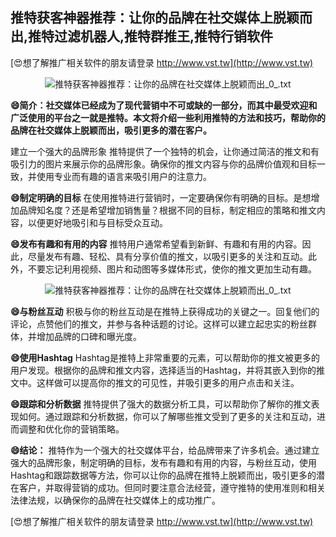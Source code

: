 ## **推特获客神器推荐：让你的品牌在社交媒体上脱颖而出,推特过滤机器人,推特群推王,推特行销软件**

[😍想了解推广相关软件的朋友请登录 http://www.vst.tw](http://www.vst.tw)

 <center><img src="https://vst.tw/MP4/tuiguang/png/3.png" alt="推特获客神器推荐：让你的品牌在社交媒体上脱颖而出_0_.txt"></center>

**😄简介：社交媒体已经成为了现代营销中不可或缺的一部分，而其中最受欢迎和广泛使用的平台之一就是推特。本文将介绍一些利用推特的方法和技巧，帮助你的品牌在社交媒体上脱颖而出，吸引更多的潜在客户。**

建立一个强大的品牌形象
推特提供了一个独特的机会，让你通过简洁的推文和有吸引力的图片来展示你的品牌形象。确保你的推文内容与你的品牌价值观和目标一致，并使用专业而有趣的语言来吸引用户的注意力。

**😄制定明确的目标**
在使用推特进行营销时，一定要确保你有明确的目标。是想增加品牌知名度？还是希望增加销售量？根据不同的目标，制定相应的策略和推文内容，以便更好地吸引和与目标受众互动。

**😄发布有趣和有用的内容**
推特用户通常希望看到新鲜、有趣和有用的内容。因此，尽量发布有趣、轻松、具有分享价值的推文，以吸引更多的关注和互动。此外，不要忘记利用视频、图片和动图等多媒体形式，使你的推文更加生动有趣。

 <center><img src="https://vst.tw/MP4/tuiguang/png/5.png" alt="推特获客神器推荐：让你的品牌在社交媒体上脱颖而出_0_.txt"></center>

**😄与粉丝互动**
积极与你的粉丝互动是在推特上获得成功的关键之一。回复他们的评论，点赞他们的推文，并参与各种话题的讨论。这样可以建立起忠实的粉丝群体，并增加品牌的口碑和曝光度。

**😄使用Hashtag**
Hashtag是推特上非常重要的元素，可以帮助你的推文被更多的用户发现。根据你的品牌和推文内容，选择适当的Hashtag，并将其嵌入到你的推文中。这样做可以提高你的推文的可见性，并吸引更多的用户点击和关注。

**😄跟踪和分析数据**
推特提供了强大的数据分析工具，可以帮助你了解你的推文表现如何。通过跟踪和分析数据，你可以了解哪些推文受到了更多的关注和互动，进而调整和优化你的营销策略。

**😄结论：**
推特作为一个强大的社交媒体平台，给品牌带来了许多机会。通过建立强大的品牌形象，制定明确的目标，发布有趣和有用的内容，与粉丝互动，使用Hashtag和跟踪数据等方法，你可以让你的品牌在推特上脱颖而出，吸引更多的潜在客户，并取得营销的成功。但同时要注意合法经营，遵守推特的使用准则和相关法律法规，以确保你的品牌在社交媒体上的成功推广。

[😍想了解推广相关软件的朋友请登录 http://www.vst.tw](http://www.vst.tw)



